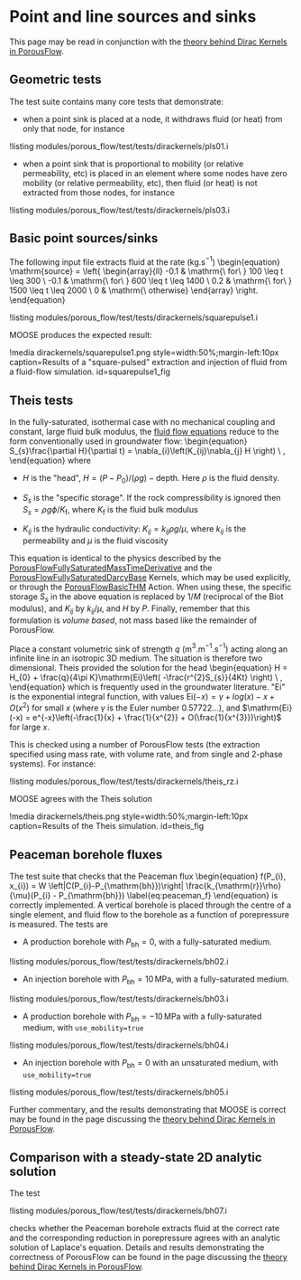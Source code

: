 # Point and line sources and sinks

This page may be read in conjunction with the [theory behind Dirac Kernels in PorousFlow](sinks.md).

## Geometric tests

The test suite contains many core tests that demonstrate:

- when a point sink is placed at a node, it withdraws fluid (or heat) from only that node, for instance

!listing modules/porous_flow/test/tests/dirackernels/pls01.i


- when a point sink that is proportional to mobility (or relative permeability, etc) is placed in an element where some nodes have zero mobility (or relative permeability, etc), then fluid (or heat) is not extracted from those nodes, for instance

!listing modules/porous_flow/test/tests/dirackernels/pls03.i

## Basic point sources/sinks

The following input file extracts fluid at the rate (kg.s$^{-1}$)
\begin{equation}
\mathrm{source} = \left\{
\begin{array}{ll}
-0.1 & \mathrm{\ for\ } 100 \leq t \leq 300 \\
-0.1 & \mathrm{\ for\ } 600 \leq t \leq 1400 \\
0.2 & \mathrm{\ for\ } 1500 \leq t \leq 2000 \\
0 & \mathrm{\ otherwise}
\end{array}
\right.
\end{equation}

!listing modules/porous_flow/test/tests/dirackernels/squarepulse1.i

MOOSE produces the expected result:

!media dirackernels/squarepulse1.png style=width:50%;margin-left:10px caption=Results of a "square-pulsed" extraction and injection of fluid from a fluid-flow simulation.  id=squarepulse1_fig

## Theis tests

In the fully-saturated, isothermal case with no mechanical coupling and constant, large fluid bulk modulus, the [fluid flow equations](governing_equations.md) reduce to the form conventionally used in groundwater flow:
\begin{equation}
S_{s}\frac{\partial H}{\partial t} = \nabla_{i}\left(K_{ij}\nabla_{j} H \right) \ ,
\end{equation}
where

- $H$ is the "head", $H=(P - P_{0})/(\rho g) - \mathrm{depth}$.  Here $\rho$ is the fluid density.

- $S_{s}$ is the "specific storage".  If the rock compressibility is ignored then $S_{s} = \rho g \phi / K_{\mathrm{f}}$, where $K_{\mathrm{f}}$ is the fluid bulk modulus

- $K_{ij}$ is the hydraulic conductivity: $K_{ij} = k_{ij}\rho g / \mu$, where $k_{ij}$ is the permeability and $\mu$ is the fluid viscosity

This equation is identical to the physics described by the [PorousFlowFullySaturatedMassTimeDerivative](PorousFlowFullySaturatedMassTimeDerivative.md) and the [PorousFlowFullySaturatedDarcyBase](PorousFlowFullySaturatedDarcyBase.md) Kernels, which may be used explicitly, or through the [PorousFlowBasicTHM](PorousFlowBasicTHM.md) Action.  When using these, the specific storage $S_{s}$ in the above equation is replaced by $1/M$ (reciprocal of the Biot modulus), and $K_{ij}$ by $k_{ij}/\mu$, and $H$ by $P$.  Finally, remember that this formulation is *volume based*, not mass based like the remainder of PorousFlow.

Place a constant volumetric sink of strength $q$ (m$^{3}$.m$^{-1}$.s$^{-1}$) acting along an infinite line in an isotropic 3D medium.  The situation is therefore two dimensional.  Theis provided the solution for the head
\begin{equation}
H = H_{0} + \frac{q}{4\pi K}\mathrm{Ei}\left( -\frac{r^{2}S_{s}}{4Kt} \right) \ ,
\end{equation}
which is frequently used in the groundwater literature.  "Ei" is the exponential integral function, with values $\mathrm{Ei}(-x) = \gamma + log(x) - x + O(x^{2})$ for small $x$ (where $\gamma$ is the Euler number $0.57722\ldots$), and $\mathrm{Ei}(-x) = e^{-x}\left(-\frac{1}{x} + \frac{1}{x^{2}} + O(\frac{1}{x^{3}})\right)$ for large $x$.

This is checked using a number of PorousFlow tests (the extraction specified using mass rate, with volume rate, and from single and 2-phase systems).  For instance:

!listing modules/porous_flow/test/tests/dirackernels/theis_rz.i

MOOSE agrees with the Theis solution

!media dirackernels/theis.png style=width:50%;margin-left:10px caption=Results of the Theis simulation. id=theis_fig


## Peaceman borehole fluxes

The test suite that checks that the Peaceman flux
\begin{equation}
f(P_{i}, x_{i}) =
W \left|C(P_{i}-P_{\mathrm{bh}})\right|
\frac{k_{\mathrm{r}}\rho}{\mu}(P_{i} - P_{\mathrm{bh}})
\label{eq:peaceman_f}
\end{equation}
is correctly implemented.  A vertical borehole is placed through the
centre of a single element, and fluid flow to the borehole as a
function of porepressure is measured.  The tests are

- A production borehole with $P_{\mathrm{bh}} = 0$, with a fully-saturated medium.

!listing modules/porous_flow/test/tests/dirackernels/bh02.i

- An injection borehole with $P_{\mathrm{bh}} = 10\,$MPa, with a fully-saturated medium.

!listing modules/porous_flow/test/tests/dirackernels/bh03.i

- A production borehole with $P_{\mathrm{bh}} = -10\,$MPa with a fully-saturated medium, with `use_mobility=true`

!listing modules/porous_flow/test/tests/dirackernels/bh04.i

- An injection borehole with $P_{\mathrm{bh}} = 0$ with an unsaturated medium, with `use_mobility=true`

!listing modules/porous_flow/test/tests/dirackernels/bh05.i

Further commentary, and the results demonstrating that MOOSE is correct may be found in the page discussing the [theory behind Dirac Kernels in PorousFlow](sinks.md).

## Comparison with a steady-state 2D analytic solution

The test

!listing modules/porous_flow/test/tests/dirackernels/bh07.i

checks whether the Peaceman borehole extracts fluid at the correct rate and the corresponding reduction in porepressure agrees with an analytic solution of Laplace's equation.  Details and results demonstrating the correctness of PorousFlow can be found in the page discussing the [theory behind Dirac Kernels in PorousFlow](sinks.md).
